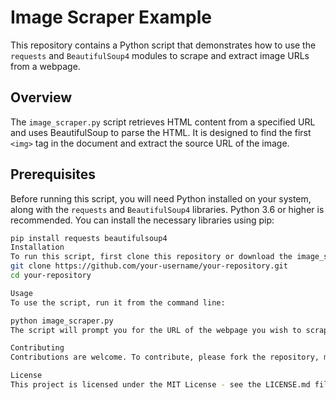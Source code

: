 # Image Scraper Example

This repository contains a Python script that demonstrates how to use the `requests` and `BeautifulSoup4` modules to scrape and extract image URLs from a webpage.

## Overview

The `image_scraper.py` script retrieves HTML content from a specified URL and uses BeautifulSoup to parse the HTML. It is designed to find the first `<img>` tag in the document and extract the source URL of the image.

## Prerequisites

Before running this script, you will need Python installed on your system, along with the `requests` and `BeautifulSoup4` libraries. Python 3.6 or higher is recommended. You can install the necessary libraries using pip:

```bash
pip install requests beautifulsoup4
Installation
To run this script, first clone this repository or download the image_scraper.py file directly.
git clone https://github.com/your-username/your-repository.git
cd your-repository

Usage
To use the script, run it from the command line:

python image_scraper.py
The script will prompt you for the URL of the webpage you wish to scrape. Enter the URL, and the script will print out the image URL found.

Contributing
Contributions are welcome. To contribute, please fork the repository, make your changes, and submit a pull request.

License
This project is licensed under the MIT License - see the LICENSE.md file for details.
